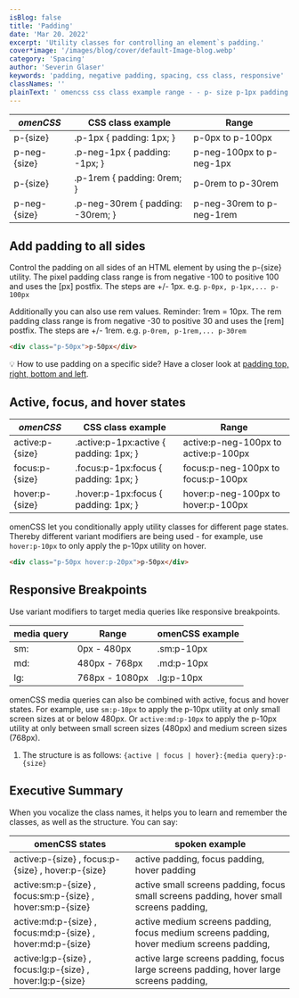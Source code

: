 ```yaml
---
isBlog: false
title: 'Padding'
date: 'Mar 20. 2022'
excerpt: 'Utility classes for controlling an element`s padding.'
cover*image: '/images/blog/cover/default-Image-blog.webp'
category: 'Spacing'
author: 'Severin Glaser'
keywords: 'padding, negative padding, spacing, css class, responsive'
classNames: ''
plainText: ' omencss css class example range - - p- size p-1px padding: 1px; p-0px to p-100px p-neg- size p-neg-1px padding: -1px; p-neg-100px to p-neg-1px p- size p-1rem padding: 0rem; p-0rem to p-30rem p-neg- size p-neg-30rem padding: -30rem; p-neg-30rem to p-neg-1rem add padding to all sides control the padding on all sides of an html element by using the p- size utility the pixel padding class range is from negative -100 to positive 100 and uses the px postfix the steps are + - 1px e g p-0px p-1px p-100px additionally you can also use rem values reminder: 1rem = 10px the rem padding class range is from negative -30 to positive 30 and uses the rem postfix the steps are + - 1rem e g p-0rem p-1rem p-30rem html div class=p-50px p-50px div 💡 how to use padding on a specific side? have a closer look at padding top right bottom and left docs spacing-padding-side active focus and hover states omencss css class example range - - active:p- size active :p-1px:active padding: 1px; active:p-neg-100px to active:p-100px focus:p- size focus :p-1px:focus padding: 1px; focus:p-neg-100px to focus:p-100px hover:p- size hover :p-1px:focus padding: 1px; hover:p-neg-100px to hover:p-100px omencss let you conditionally apply utility classes for different page states thereby different variant modifiers are being used - for example use hover:p-10px to only apply the p-10px utility on hover html div class=p-50px hover:p-20px p-50px div responsive breakpoints use variant modifiers to target media queries like responsive breakpoints media query range omencss example - - sm: 0px - 480px sm:p-10px md: 480px - 768px md:p-10px lg: 768px - 1080px lg:p-10px omencss media queries can also be combined with active focus and hover states for example use sm:p-10px to apply the p-10px utility at only small screen sizes at or below 480px or active:md:p-10px to apply the p-10px utility at only between small screen sizes 480px and medium screen sizes 768px 1 the structure is as follows: active focus hover : media query :p- size executive summary when you vocalize the class names it helps you to learn and remember the classes as well as the structure you can say: omencss states spoken example active:p- size focus:p- size hover:p- size active padding focus padding hover padding active:sm:p- size focus:sm:p- size hover:sm:p- size active small screens padding focus small screens padding hover small screens padding active:md:p- size focus:md:p- size hover:md:p- size active medium screens padding focus medium screens padding hover medium screens padding active:lg:p- size focus:lg:p- size hover:lg:p- size active large screens padding focus large screens padding hover large screens padding '
---
```


| _omenCSS_    | CSS class example                 | Range                     |
| ------------ | --------------------------------- | ------------------------- |
| p-{size}     | .p-1px { padding: 1px; }          | p-0px to p-100px          |
| p-neg-{size} | .p-neg-1px { padding: -1px; }     | p-neg-100px to p-neg-1px  |
| p-{size}     | .p-1rem { padding: 0rem; }        | p-0rem to p-30rem         |
| p-neg-{size} | .p-neg-30rem { padding: -30rem; } | p-neg-30rem to p-neg-1rem |

## Add padding to all sides

Control the padding on all sides of an HTML element by using the p-{size} utility. The pixel padding class range is from negative -100 to positive 100 and uses the [px] postfix. The steps are +/- 1px. e.g. `p-0px, p-1px,... p-100px`

Additionally you can also use rem values. Reminder: 1rem = 10px. The rem padding class range is from negative -30 to positive 30 and uses the [rem] postfix. The steps are +/- 1rem. e.g. `p-0rem, p-1rem,... p-30rem`

```html
<div class="p-50px">p-50px</div>
```

💡 How to use padding on a specific side? Have a closer look at [padding top, right, bottom and left](/docs/spacing-padding-side).

## Active, focus, and hover states

| _omenCSS_       | CSS class example                       | Range                                |
| --------------- | --------------------------------------- | ------------------------------------ |
| active:p-{size} | .active\:p-1px:active { padding: 1px; } | active:p-neg-100px to active:p-100px |
| focus:p-{size}  | .focus\:p-1px:focus { padding: 1px; }   | focus:p-neg-100px to focus:p-100px   |
| hover:p-{size}  | .hover\:p-1px:focus { padding: 1px; }   | hover:p-neg-100px to hover:p-100px   |

omenCSS let you conditionally apply utility classes for different page states. Thereby different variant modifiers are being used - for example, use `hover:p-10px` to only apply the p-10px utility on hover.

```html
<div class="p-50px hover:p-20px">p-50px</div>
```

## Responsive Breakpoints

Use variant modifiers to target media queries like responsive breakpoints.

| media query | Range          | omenCSS example |
| ----------- | -------------- | --------------- |
| sm:         | 0px - 480px    | .sm:p-10px      |
| md:         | 480px - 768px  | .md:p-10px      |
| lg:         | 768px - 1080px | .lg:p-10px      |

omenCSS media queries can also be combined with active, focus and hover states. For example, use `sm:p-10px` to apply the p-10px utility at only small screen sizes at or below 480px. Or `active:md:p-10px` to apply the p-10px utility at only between small screen sizes (480px) and medium screen sizes (768px).

1. The structure is as follows: `{active | focus | hover}:{media query}:p-{size}`

## Executive Summary

When you vocalize the class names, it helps you to learn and remember the classes, as well as the structure. You can say:

| omenCSS states                                             | spoken example                                                                             |
| ---------------------------------------------------------- | ------------------------------------------------------------------------------------------ |
| active:p-{size} , focus:p-{size} , hover:p-{size}          | active padding, focus padding, hover padding                                               |
| active:sm:p-{size} , focus:sm:p-{size} , hover:sm:p-{size} | active small screens padding, focus small screens padding, hover small screens padding,    |
| active:md:p-{size} , focus:md:p-{size} , hover:md:p-{size} | active medium screens padding, focus medium screens padding, hover medium screens padding, |
| active:lg:p-{size} , focus:lg:p-{size} , hover:lg:p-{size} | active large screens padding, focus large screens padding, hover large screens padding,    |
